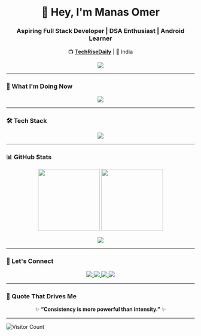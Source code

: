 <h1 align="center">👋 Hey, I'm Manas Omer</h1>
<h3 align="center">Aspiring Full Stack Developer | DSA Enthusiast | Android Learner</h3>

<p align="center">
  📺 <a href="https://www.youtube.com/@TechRiseDaily" target="_blank"><b>TechRiseDaily</b></a> | 📍 India
</p>


<p align="center">
  <img src="https://readme-typing-svg.herokuapp.com?font=Fira+Code&pause=1000&color=58A6FF&center=true&vCenter=true&width=1000&lines=Learning+DSA+in+Java+💻;Full+Stack+MERN+Development+🌐;Android+Development+with+Java+%26+Kotlin+📱;Welcome+to+TechRiseDaily+🚀" />
</p>

---

### 🚀 What I'm Doing Now

<p align="center">
  <img src="https://readme-typing-svg.herokuapp.com?font=Fira+Code&pause=1000&color=FACC15&width=1000&center=true&lines=📚+Learning+DSA+using+Java+on+LeetCode+%2B+GFG;🌐+Building+Full+Stack+Projects+with+MERN+Stack;📱+Android+App+Development+with+Java+%26+Kotlin;📸+Sharing+my+daily+journey+on+Instagram+and+YouTube" />
</p>

---

### 🛠 Tech Stack

<p align="center">
  <img src="https://readme-typing-svg.herokuapp.com?font=Fira+Code&pause=1000&color=F97316&center=true&width=1000&lines=Languages%3A+Java+%7C+C%2B%2B+%7C+JavaScript+%7C+Kotlin;Frontend%3A+HTML+%7C+CSS+%7C+JavaScript;Backend%3A+MongoDB+%7C+Express.JS+%7C+React.JS+%7C+Redux+%7C+Node.JS;Tools%3A+Git+%7C+GitHub+%7C+VSCode+%7C+Android+Studio" />
</p>

---

### 📊 GitHub Stats

<p align="center">
  <img src="https://github-readme-stats.vercel.app/api?username=manasomer0902&show_icons=true&theme=radical" height="165"/>
  <img src="https://github-readme-stats.vercel.app/api/top-langs/?username=manasomer0902&layout=compact&theme=tokyonight" height="165"/>
</p>

<p align="center">
  <img src="https://github-readme-streak-stats.herokuapp.com/?user=manasomer0902&theme=radical" />
</p>

---

### 🔗 Let's Connect

<p align="center">
  <a href="https://www.linkedin.com/in/manas-omer-6066b5287?utm_source=share&utm_campaign=share_via&utm_content=profile&utm_medium=ios_app">
    <img src="https://img.shields.io/badge/LinkedIn-%230077B5?style=for-the-badge&logo=linkedin&logoColor=white" />
  </a>
  <a href="https://github.com/manasomer0902">
    <img src="https://img.shields.io/badge/GitHub-%23121011?style=for-the-badge&logo=github&logoColor=white" />
  </a>
  <a href="https://youtube.com/@TechRiseDaily">
    <img src="https://img.shields.io/badge/YouTube-%23FF0000?style=for-the-badge&logo=youtube&logoColor=white" />
  </a>
  <a href="https://instagram.com/TechRiseDaily">
    <img src="https://img.shields.io/badge/Instagram-%23E4405F?style=for-the-badge&logo=instagram&logoColor=white" />
  </a>
</p>

---

### 💬 Quote That Drives Me

<p align="center">
  ✨ <strong>“Consistency is more powerful than intensity.”</strong> ✨
</p>


---

![Visitor Count](https://komarev.com/ghpvc/?username=manasomer0902&style=flat-square&color=green)
